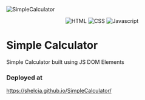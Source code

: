 ![SimpleCalculator](https://socialify.git.ci/shelcia/SimpleCalculator/image?description=1&font=KoHo&language=1&owner=1&pattern=Brick%20Wall&stargazers=1&theme=Dark)

<div align="center">

![HTML](https://img.shields.io/badge/HTML5-E34F26?style=for-the-badge&logo=html5&logoColor=white)
![CSS](https://img.shields.io/badge/CSS-239120?&style=for-the-badge&logo=css3&logoColor=white)
![Javascript](https://img.shields.io/badge/JavaScript-F7DF1E?style=for-the-badge&logo=javascript&logoColor=black)
  
</div>

# Simple Calculator

Simple Calculator built using JS DOM Elements


### Deployed at  


https://shelcia.github.io/SimpleCalculator/
